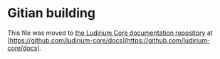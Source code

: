 Gitian building
================

This file was moved to [the Ludirium Core documentation repository](https://github.com/ludirium-core/docs/blob/master/gitian-building.md) at [https://github.com/ludirium-core/docs](https://github.com/ludirium-core/docs).
